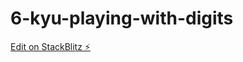 # 6-kyu-playing-with-digits

[Edit on StackBlitz ⚡️](https://stackblitz.com/edit/6-kyu-playing-with-digits)